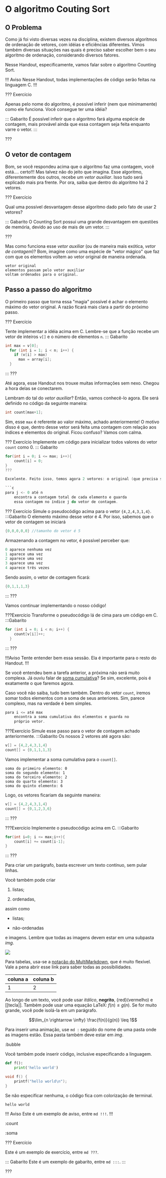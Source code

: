 O algoritmo Couting Sort
======

O Problema
---------

Como já foi visto diversas vezes na disciplina, existem diversos algoritmos de ordenação de vetores, com idéias e eficiências diferentes. Vimos também diversas situações nas quais é preciso saber escolher bem o seu algoritmo de ordenação, considerando diversos fatores. 

Nesse Handout, especificamente, vamos falar sobre o algoritmo Counting Sort.

!!! Aviso
Nesse Handout, todas implementações de código serão feitas na linguagem C.
!!!

??? Exercício

Apenas pelo nome do algoritmo, é possível inferir (nem que minimamente) como ele funciona. Você consegue ter uma idéia?

::: Gabarito
É possível inferir que o algoritmo fará alguma espécie de contagem, mais provável ainda que essa contagem seja feita enquanto varre o vetor.
:::

???

O vetor de contagem
---------

Bom, se você respondeu acima que o algoritmo faz uma contagem, você está.... certo!!! Mas talvez não do jeito que imagina. Esse algoritmo, diferentemente dos outros, recebe um *vetor auxiliar*. Isso tudo será explicado mais pra frente. Por ora, saiba que dentro do algoritmo há 2 vetores.

??? Exercício

Qual uma possível desvantagem desse algoritmo dado pelo fato de usar 2 vetores?

::: Gabarito
O Counting Sort possui uma grande desvantagem em questões de memória, devido ao uso de mais de um vetor.
:::

???

Mas como funciona esse *vetor auxiliar* (ou de maneira mais exótica, *vetor de contagem*)? Bom, imagine como uma espécie de "vetor mágico" que faz com que os elementos voltem ao vetor original de maneira ordenada.

```
vetor original
elementos passam pelo vetor auxiliar
voltam ordenados para o original.
```

Passo a passo do algoritmo
---------

O primeiro passo que torna essa "magia" possível é achar o elemento máximo do vetor original. A razão ficará mais clara a partir do próximo passo.

??? Exercício

Tente implementar a idéia acima em C. Lembre-se que a função recebe um vetor de inteiros ```v[]```  e o número de elementos ```n```.
::: Gabarito
``` c
int max = v[0];
  for (int i = 1; i < n; i++) {
    if (v[i] > max)
      max = array[i];
  }
```
:::
???

Até agora, esse Handout nos trouxe muitas informações sem nexo. Chegou a hora delas se conectarem. 

Lembram do tal do *vetor auxiliar*? Então, vamos conhecê-lo agora. Ele será definido no código da seguinte maneira:
``` c
int count[max+1];
```
Sim, esse ```max``` é referente ao valor máximo, achado anteriormente! O motivo disso é que, dentro desse vetor será feita uma contagem com relação aos índices e elementos do original. Ficou confuso? Vamos com calma.

??? Exercício
Implemente um código para inicializar todos valores do vetor ```count``` como 0.
::: Gabarito
``` c
for(int i = 0; i <= max; i++){
    count[i] = 0;
}
???

Excelente. Feito isso, temos agora 2 vetores: o original (que precisa ser ordenado) e o auxiliar (irá ajudar na ordenação). 

```c
para j <- 0 até n
    encontra a contagem total de cada elemento e guarda
    essa contagem no índice j do vetor de contagem.
```

??? Exercício
Simule o pseudocódigo acima para o vetor ```{4,2,4,3,1,4}```.
:::Gabarito
O elemento máximo desse vetor é 4. Por isso, sabemos que o vetor de contagem se iniciará
```c
{0,0,0,0,0} //tamanho do vetor é 5
```
Armazenando a contagem no vetor, é possível perceber que:
```c
0 aparece nenhuma vez
1 aparece uma vez
2 aparece uma vez
3 aparece uma vez
4 aparece três vezes
```
Sendo assim, o vetor de contagem ficará:
```c
{0,1,1,1,3}
```
:::
???

Vamos continuar implementando o nosso código!

???Exercício
Transforme o pseudocódigo lá de cima para um código em C.
:::Gabarito
```c
for (int i = 0; i < n; i++) {
    count[v[i]]++;
  }
```
:::
???

!!!Aviso
Tente entender bem essa sessão. Ela é importante para o resto do Handout.
!!!

Se você entendeu bem a tarefa anterior, a próxima não será muito complexa. Já ouviu falar de [soma cumulativa](https://www.cimm.com.br/portal/verbetes/exibir/1769-soma-cumulativa#:~:text=Defini%C3%A7%C3%A3o%20%2D%20O%20que%20%C3%A9%20Soma,c%C3%A1lculo%2C%20tanto%20positivo%20quanto%20negativo.)? Se sim, excelente, pois é exatamente o que faremos agora.

Caso você não saiba, tudo bem também. Dentro do vetor ```count```, iremos somar todos elementos com a soma de seus anteriores. Sim, parece complexo, mas na verdade é bem simples.

```c
para i <= até max
    encontra a soma cumulativa dos elementos e guarda no 
    próprio vetor.
```

???Exercício
Simule esse passo para o vetor de contagem achado anteriormente.
:::Gabarito
Os nossos 2 vetores até agora são:
```c
v[] = {4,2,4,3,1,4}
count[] = {0,1,1,1,3}
```

Vamos implementar a soma cumulativa para o ```count[]```. 

```
soma do primeiro elemento: 0
soma do segundo elemento: 1
soma do terceiro elemento: 2
soma do quarto elemento: 3
soma do quinto elemento: 6
```

Logo, os vetores ficariam da seguinte maneira:
```c
v[] = {4,2,4,3,1,4}
count[] = {0,1,2,3,6}
```
:::
???

???Exercício
Implemente o pseudocódigo acima em C.
:::Gabarito
```c
for(int i=0; i <= max;i++){
    count[i] += count[i-1];
}
```
:::
???

Para criar um parágrafo, basta escrever um texto contínuo, sem pular linhas.

Você também pode criar

1. listas;

2. ordenadas,

assim como

* listas;

* não-ordenadas

e imagens. Lembre que todas as imagens devem estar em uma subpasta *img*.

![](logo.png)

Para tabelas, usa-se a [notação do
MultiMarkdown](https://fletcher.github.io/MultiMarkdown-6/syntax/tables.html),
que é muito flexível. Vale a pena abrir esse link para saber todas as
possibilidades.

| coluna a | coluna b |
|----------|----------|
| 1        | 2        |

Ao longo de um texto, você pode usar *itálico*, **negrito**, {red}(vermelho) e
[[tecla]]. Também pode usar uma equação LaTeX: $f(n) \leq g(n)$. Se for muito
grande, você pode isolá-la em um parágrafo.

$$\lim_{n \rightarrow \infty} \frac{f(n)}{g(n)} \leq 1$$

Para inserir uma animação, use `md :` seguido do nome de uma pasta onde as
imagens estão. Essa pasta também deve estar em *img*.

:bubble

Você também pode inserir código, inclusive especificando a linguagem.

``` py
def f():
    print('hello world')
```

``` c
void f() {
    printf("hello world\n");
}
``` 

Se não especificar nenhuma, o código fica com colorização de terminal.

```
hello world
```


!!! Aviso
Este é um exemplo de aviso, entre `md !!!`.
!!!

:count

:soma


??? Exercício

Este é um exemplo de exercício, entre `md ???`.

::: Gabarito
Este é um exemplo de gabarito, entre `md :::`.
:::

???
